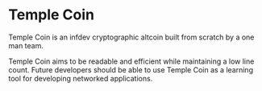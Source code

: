 # Temple Coin

Temple Coin is an infdev cryptographic altcoin built from scratch by a one man team.

Temple Coin aims to be readable and efficient while maintaining a low line count. Future developers should be able to use Temple Coin as a learning tool for developing networked applications. 